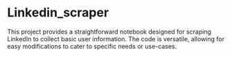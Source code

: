 # Linkedin_scraper
This project provides a straightforward notebook designed for scraping LinkedIn to collect basic user information. The code is versatile, allowing for easy modifications to cater to specific needs or use-cases.
